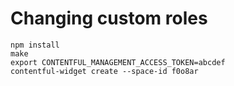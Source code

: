 # Changing custom roles

~~~
npm install
make
export CONTENTFUL_MANAGEMENT_ACCESS_TOKEN=abcdef
contentful-widget create --space-id f0o8ar
~~~
